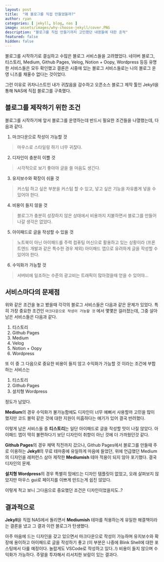 ```yaml
---
layout: post
title:  "왜 블로그를 직접 만들었을까?"
author: ryan
categories: [ jekyll, blog, nas ]
image: assets/images/why-choose-jekyll/cover.PNG
description: "블로그를 직접 만들기까지 고민했던 내용들에 대한 흔적"
featured: false
hidden: false
--- 
```


블로그를 시작하기로 결심하고 수많은 블로그 서비스들을 고려했었다. 네이버 블로그, 티스토리, Medium, Github Pages, Velog, Notion + Oopy, Wordpress 등등 유명한 서비스들은 모두 확인했고 결론은 시중에 있는 블로그 서비스들로는 나의 블로그 운영 니즈를 채울수 없다는 것이었다.

그런 이유로 귀차니스트인 내가 귀찮음을 감수하고 오픈소스 블로그 제작 툴인 Jekyll을 통해 NAS에 직접 블로그를 구축했다.

## 블로그를 제작하기 위한 조건
블로그를 시작하기에 앞서 블로그를 운영하는데 반드시 필요한 조건들을 나열했는데, 다음과 같다.

1. 마크다운으로 작성이 가능할 것 
> 마우스로 스타일링 하기 너무 귀찮다.

2. 디자인이 충분히 이쁠 것
> 시각적으로 보기 좋아야 글을 쓸 마음도 생긴다.

3. 유지보수와 확장이 쉬울 것
> 커스텀 하고 싶은 부분을 커스텀 할 수 있고, 넣고 싶은 기능을 자유롭게 넣을 수 있어야 한다.

4. 비용이 들지 않을 것
> 블로그가 충분히 성장하지 않은 상태에서 비용까지 지불하면서 블로그를 만들어나갈 생각은 없었다.

5. 아이패드로 글을 작성할 수 있을 것
> 노트북이 아닌 아이패드를 주력 컴퓨팅 머신으로 활용하고 있는 상황이라 (프론트엔드 개발과 같은 특수한 경우 제외) 아이패드 앱으로 유려하게 글을 작성할 수 있어야 한다.

6. 수익화가 가능할 것
> 서버비에 일조하는 수준의 광고비는 트래픽이 많아졌을때 얻을 수 있어야...

## 서비스마다의 문제점
위와 같은 조건을 놓고 봤을때 각각의 블로그 서비스들은 다음과 같은 문제가 있었다.
특히 가장 중요한 조건인 `마크다운으로 작성이 가능할 것` 에서 몇몇은 걸러졌는데, 그중 살아남은 서비스들은 다음과 같다.

1. 티스토리
2. Github Pages
3. Medium
4. Velog
5. Notion + Oopy
6. Wordpress

또 이 중 그 다음으로 중요한 비용이 들지 않고 수익화가 가능할 것 이라는 조건에 부합하는 서비스는 

1. 티스토리
2. Github Pages
3. 설치형 Wordpress

정도가 남았다.

**Medium**의 경우 수익화가 불가능함에도 디자인이 너무 예뻐서 사용할까 고민을 많이 했지만 코드 블럭 같은 것에 대한 지원이 미흡하다는 얘기가 있어 결국 반려했다.

이렇게 남은 서비스들 중 **티스토리**는 일단 아이패드로 글을 작성할 맛이 나질 않았다. 아이패드 앱이 딱히 불편하다기 보단 디자인이 취향이 아닌 것에 더 가까웠던것 같다. 

**Github Pages**의 경우 채택 직전까지 갔으나, Github Pages에서 블로그를 만들때 주로 이용하는 **Jekyll**의 무료 테마중에 유일하게 마음에 들었던, 위에 언급했던 Medium의 디자인을 레퍼런스 삼아 제작한 **Mediumish** 테마 적용이 되지 않아 포기했다. 결국 디자인의 문제.

**설치형 Wordpress**의 경우 특별히 맘에드는 디자인 템플릿이 없었고, 오래 살펴보지 않았지만 마우스 gui로 페이지를 이쁘게 만드는게 쉽진 않았다.

이렇게 적고 보니 그다음으로 중요했던 조건은 디자인이었을지도..?

## 결과적으로
**Jekyll**을 직접 NAS에서 돌리면서 **Mediumish** 테마를 적용하는게 유일한 해결책이라는 결론을 냈고 그 결과 이런 블로그가 탄생했다.

아주 마음에 드는 디자인을 갖고 있으면서 마크다운으로 작성이 가능하며 유지보수와 확장에 용이하고 아이패드로 글을 작성하기 좋고 (이 부분은 나중에 Blink Shell에 대한 포스팅에서 다룰 예정이다. 놀랍게도 VSCode로 작성하고 있다..!) 비용이 들지 않으며 수익화가 가능하다. 주말을 투자해서 리서치한 보람이 있는 결과다.



<!-- 
---
layout: post
title:  "Inception Movie"
author: john
categories: [ Jekyll, tutorial ]
tags: [red, yellow]
image: assets/images/11.jpg
description: "My review of Inception movie. Actors, directing and more."
rating: 4.5
featured: true
hidden: false
beforetoc: "Markdown editor is a very powerful thing. In this article I'm going to show you what you can actually do with it, some tricks and tips while editing your post."
toc: true // 목차를 사용할 것인지
--- 
-->